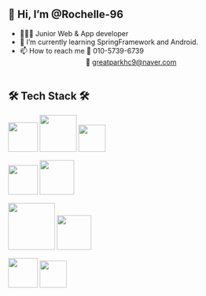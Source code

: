 ## 👋 Hi, I’m @Rochelle-96
- 👩🏻‍💼   Junior Web & App developer
- 🌱 I’m currently learning SpringFramework and Android.
- 📫 How to reach me 📱 010-5739-6739 <br>
&nbsp;&nbsp;&nbsp;&nbsp;&nbsp;&nbsp;&nbsp;&nbsp;&nbsp;&nbsp;&nbsp;&nbsp;&nbsp;&nbsp;&nbsp;&nbsp;&nbsp;&nbsp;&nbsp;&nbsp;&nbsp;&nbsp;&nbsp;&nbsp;&nbsp;&nbsp;&nbsp;&nbsp;&nbsp;&nbsp;&nbsp;&nbsp;&nbsp;&nbsp;📧 greatparkhc9@naver.com <br><br>


## 🛠 Tech Stack 🛠

<img src="https://img.shields.io/badge/JAVA-007396?style=for-the-badge&logo=java&logoColor=white" width="60px"> <img src="https://img.shields.io/badge/Spring-6DB33F?style=for-the-badge&logo=Spring&logoColor=white" width="75px"/> <img src="https://img.shields.io/badge/JSP-007396?style=flat-square&logo=java&logoColor=white" width="55px"/>

<img src="https://img.shields.io/badge/mysql-4479A1?style=for-the-badge&logo=mysql&logoColor=white" width="60px"/> <img src="https://img.shields.io/badge/mariaDB-003545?style=for-the-badge&logo=mariaDB&logoColor=white" width="70px"/>

<img src="https://img.shields.io/badge/javascript-F7DF1E?style=for-the-badge&logo=javascript&logoColor=black" width="95px"/> <img src="https://img.shields.io/badge/jquery-0769AD?style=for-the-badge&logo=jquery&logoColor=white" width="70px"/>

<img src="https://img.shields.io/badge/html-E34F26?style=for-the-badge&logo=html5&logoColor=white" width="60px"/> <img src="https://img.shields.io/badge/css-1572B6?style=for-the-badge&logo=css3&logoColor=white" width="55px"/>


<!---
Rochelle-96/Rochelle-96 is a ✨ special ✨ repository because its `README.md` (this file) appears on your GitHub profile.
You can click the Preview link to take a look at your changes.
--->
